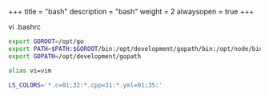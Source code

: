+++
title = "bash"
description = "bash"
weight = 2
alwaysopen = true
+++

vi .bashrc
```bash
export GOROOT=/opt/go
export PATH=$PATH:$GOROOT/bin:/opt/development/gopath/bin:/opt/node/bin
export GOPATH=/opt/development/gopath

alias vi=vim

LS_COLORS='*.c=01;32:*.cpp=31:*.yml=01;35:'
```
